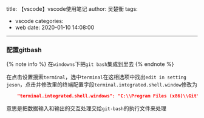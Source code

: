 title: 【vscode】vscode使用笔记
author: 吴楚衡
tags:
  - vscode
categories:
  - web
date: 2020-01-10 14:08:00
---
### 配置gitbash

{% note info %}
	在`windowns`下把`git bash`集成到里去
{% endnote %}

 在点击设置搜索`terminal`，选中`terminal`在这相选项中找出`edit in setting jeson`，点击并修改里的终端配置字段`terminal.integrated.shell.window`修改为
 ```json
     "terminal.integrated.shell.windows": "C:\\Program Files (x86)\\Git\\bin\\bash.exe"
 ```
 意思是把数据输入和输出的交互处理交给`git-bash`的执行文件来处理